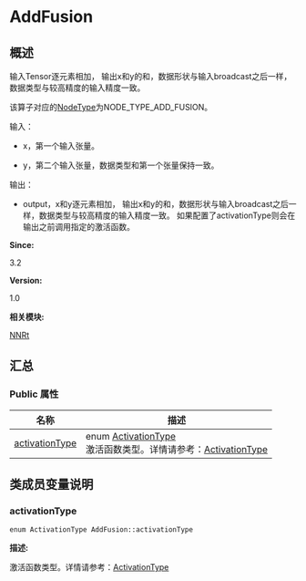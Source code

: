 # AddFusion


## 概述

输入Tensor逐元素相加， 输出x和y的和，数据形状与输入broadcast之后一样，数据类型与较高精度的输入精度一致。

该算子对应的[NodeType](_n_n_rt.md#nodetype)为NODE_TYPE_ADD_FUSION。

输入：

- x，第一个输入张量。

- y，第二个输入张量，数据类型和第一个张量保持一致。

输出：

- output，x和y逐元素相加， 输出x和y的和，数据形状与输入broadcast之后一样，数据类型与较高精度的输入精度一致。 如果配置了activationType则会在输出之前调用指定的激活函数。

**Since:**

3.2

**Version:**

1.0

**相关模块:**

[NNRt](_n_n_rt.md)


## 汇总


### Public 属性

  | 名称 | 描述 | 
| -------- | -------- |
| [activationType](#activationtype) | enum&nbsp;[ActivationType](_n_n_rt.md#activationtype)<br/>激活函数类型。详情请参考：[ActivationType](_n_n_rt.md#activationtype) | 


## 类成员变量说明


### activationType

  
```
enum ActivationType AddFusion::activationType
```

**描述:**

激活函数类型。详情请参考：[ActivationType](_n_n_rt.md#activationtype)
